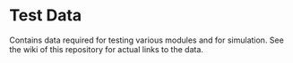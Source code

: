 # Test Data
Contains data required for testing various modules and for simulation.
See the wiki of this repository for actual links to the data.
